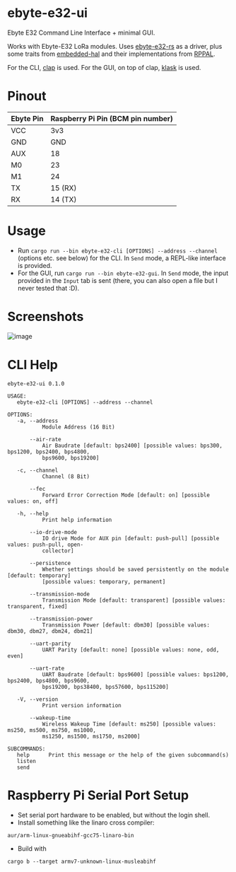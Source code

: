 # ebyte-e32-ui
Ebyte E32 Command Line Interface + minimal GUI.

Works with Ebyte-E32 LoRa modules. Uses [ebyte-e32-rs](https://github.com/barafael/ebyte-e32-rs) as a driver, plus some traits from [embedded-hal](https://github.com/rust-embedded/embedded-hal) and their implementations from [RPPAL](https://github.com/golemparts/rppal).

For the CLI, [clap](https://github.com/clap-rs/clap) is used. For the GUI, on top of clap, [klask](https://github.com/MichalGniadek/klask) is used.

# Pinout

| Ebyte Pin | Raspberry Pi Pin (BCM pin number) |
|-----------|-----------------------------------|
| VCC       | 3v3                               |
| GND       | GND                               |
| AUX       | 18                                |
| M0        | 23                                |
| M1        | 24                                |
| TX        | 15 (RX)                           |
| RX        | 14 (TX)                           |

# Usage

 * Run `cargo run --bin ebyte-e32-cli [OPTIONS] --address --channel` (options etc. see below) for the CLI. In `Send` mode, a REPL-like interface is provided.
 * For the GUI, run `cargo run --bin ebyte-e32-gui`. In `Send` mode, the input provided in the `Input` tab is sent (there, you can also open a file but I never tested that :D).

# Screenshots

![image](https://user-images.githubusercontent.com/6966738/167198228-d15e67e7-de91-4b65-a96f-f3ecb1c98f81.png)

# CLI Help

```
ebyte-e32-ui 0.1.0                                                                                                         
                                                                                                                          
USAGE:                                                                                                                     
   ebyte-e32-cli [OPTIONS] --address --channel                                           
                                                                                                                          
OPTIONS:                                                                                                                   
   -a, --address                                                                                                
           Module Address (16 Bit)                                                                                        
                                                                                                                          
       --air-rate                                                                                              
           Air Baudrate [default: bps2400] [possible values: bps300, bps1200, bps2400, bps4800,                           
           bps9600, bps19200]                                                                                             
                                                                                                                          
   -c, --channel                                                                                                
           Channel (8 Bit)                                                                                                
                                                                                                                          
       --fec                                                                                                        
           Forward Error Correction Mode [default: on] [possible values: on, off]                                         
                                                                                                                          
   -h, --help                                                                                                             
           Print help information                                                                                         
                                                                                                                          
       --io-drive-mode                                                                                    
           IO drive Mode for AUX pin [default: push-pull] [possible values: push-pull, open-                              
           collector]                                                                                                     
                                                                                                                          
       --persistence                                                                                        
           Whether settings should be saved persistently on the module [default: temporary]                               
           [possible values: temporary, permanent]                                                                        
                                                                                                                          
       --transmission-mode                                                                            
           Transmission Mode [default: transparent] [possible values: transparent, fixed]                                 
                                                                                                                          
       --transmission-power                                                                          
           Transmission Power [default: dbm30] [possible values: dbm30, dbm27, dbm24, dbm21]                              
                                                                                                                          
       --uart-parity                                                                                        
           UART Parity [default: none] [possible values: none, odd, even]                                                 
                                                                                                                          
       --uart-rate                                                                                            
           UART Baudrate [default: bps9600] [possible values: bps1200, bps2400, bps4800, bps9600,                         
           bps19200, bps38400, bps57600, bps115200]                                                                       
                                                                                                                          
   -V, --version                                                                                                          
           Print version information                                                                                      
                                                                                                                          
       --wakeup-time                                                                                        
           Wireless Wakeup Time [default: ms250] [possible values: ms250, ms500, ms750, ms1000,                           
           ms1250, ms1500, ms1750, ms2000]                                                                                
                                                                                                                          
SUBCOMMANDS:                                                                                                               
   help      Print this message or the help of the given subcommand(s)                                                    
   listen                                                                                                                 
   send                                                                                                                   
```

# Raspberry Pi Serial Port Setup

 * Set serial port hardware to be enabled, but without the login shell.
 * Install something like the linaro cross compiler: 

```
aur/arm-linux-gnueabihf-gcc75-linaro-bin
```

 * Build with 

```
cargo b --target armv7-unknown-linux-musleabihf
```
